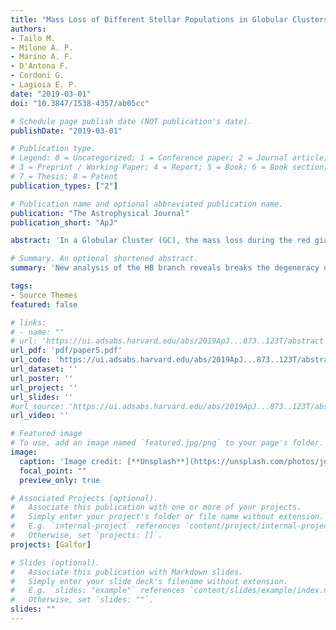 ```yaml
---
title: "Mass Loss of Different Stellar Populations in Globular Clusters: The Case of M4"
authors: 
- Tailo M.
- Milone A. P.
- Marino A. F.
- D'Antona F.
- Cordoni G.
- Lagioia E. P.
date: "2019-03-01"
doi: "10.3847/1538-4357/ab05cc"

# Schedule page publish date (NOT publication's date).
publishDate: "2019-03-01"

# Publication type.
# Legend: 0 = Uncategorized; 1 = Conference paper; 2 = Journal article;
# 3 = Preprint / Working Paper; 4 = Report; 5 = Book; 6 = Book section;
# 7 = Thesis; 8 = Patent
publication_types: ["2"]

# Publication name and optional abbreviated publication name.
publication: "The Astrophysical Journal"
publication_short: "ApJ"

abstract: 'In a Globular Cluster (GC), the mass loss during the red giant branch (RGB) phase and the helium content are fundamental ingredients to constrain the horizontal-branch (HB) morphology. While many papers have been dedicated to the helium abundance in different stellar populations, small efforts have been made to disentangle the effects of mass loss and helium content. We exploit the nearby GC NGC 6121 (M4), which hosts two well-studied main stellar populations, to infer both helium and RGB mass loss. We combine multi-band Hubble Space Telescope photometry of RGB and main-sequence (MS) stars of M4 with synthetic spectra to constrain the relative helium content of its stellar populations. We find that the second-generation stars in M4 are enhanced in helium mass fraction by {{∆ }}Y=0.013+/- 0.002 with respect to the remaining stars that have pristine helium content. We then infer the mass of the HB stars by searching for the best match between the observations and HB populations modeled assuming the helium abundance of each population estimated from the MS. By comparing the masses of stars along the HB, we constrain the mass loss of first- and second-generation stars in M4. We find that the mass lost by the helium-enriched population is ̃13% larger than the mass lost by the first-generation stars ({{∆ }}μ =0.027+/- 0.006 {M}☉ ). We discuss the possibility that this mass-loss difference depends on helium abundance, the different formation environment of the two generations, or a combination of both.'

# Summary. An optional shortened abstract.
summary: 'New analysis of the HB branch reveals breaks the degeneracy on the horizontal branch. Second generation stars need to lose more mass than first generation stars'

tags:
- Source Themes
featured: false

# links:
# - name: ""
# url: 'https://ui.adsabs.harvard.edu/abs/2019ApJ...873..123T/abstract'
url_pdf: 'pdf/paper5.pdf'
url_code: 'https://ui.adsabs.harvard.edu/abs/2019ApJ...873..123T/abstract'
url_dataset: ''
url_poster: ''
url_project: ''
url_slides: ''
#url_source: 'https://ui.adsabs.harvard.edu/abs/2019ApJ...873..123T/abstract'
url_video: ''

# Featured image
# To use, add an image named `featured.jpg/png` to your page's folder. 
image:
  caption: 'Image credit: [**Unsplash**](https://unsplash.com/photos/jdD8gXaTZsc)'
  focal_point: ""
  preview_only: true

# Associated Projects (optional).
#   Associate this publication with one or more of your projects.
#   Simply enter your project's folder or file name without extension.
#   E.g. `internal-project` references `content/project/internal-project/index.md`.
#   Otherwise, set `projects: []`.
projects: [Galfor]

# Slides (optional).
#   Associate this publication with Markdown slides.
#   Simply enter your slide deck's filename without extension.
#   E.g. `slides: "example"` references `content/slides/example/index.md`.
#   Otherwise, set `slides: ""`.
slides: ""
---
```


<!-- {{% alert note %}}
Click the *Cite* button above to demo the feature to enable visitors to import publication metadata into their reference management software.
{{% /alert %}}

{{% alert note %}}
Click the *Slides* button above to demo Academic's Markdown slides feature.
{{% /alert %}}

Supplementary notes can be added here, including [code and math](https://sourcethemes.com/academic/docs/writing-markdown-latex/).
 -->